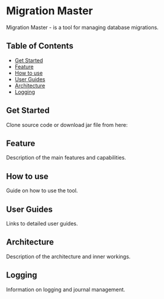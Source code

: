 # Migration Master
Migration Master - is a tool for managing database migrations.

## Table of Contents
- [Get Started](#get-started)
- [Feature](#feature)
- [How to use](#how-to-use)
- [User Guides](#user-guides)
- [Architecture](#architecture)
- [Logging](#logging)


## Get Started
Clone source code or download jar file from here: 


## Feature
Description of the main features and capabilities.

## How to use
Guide on how to use the tool.

## User Guides
Links to detailed user guides.

## Architecture
Description of the architecture and inner workings.

## Logging
Information on logging and journal management.
